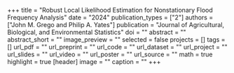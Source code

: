 +++ 
title = "Robust Local Likelihood Estimation for Nonstationary Flood Frequency Analysis" 
date = "2024" 
publication_types = ["2"] 
authors = ["John M. Grego and Philip A. Yates"] 
publication = "Journal of Agricultural, Biological, and Environmental Statistics" 
doi = "" 
abstract = "" 
abstract_short = "" 
image_preview = "" 
selected = false 
projects = [] 
tags = [] 
url_pdf = "" 
url_preprint = "" 
url_code = "" 
url_dataset = "" 
url_project = "" 
url_slides = "" 
url_video = "" 
url_poster = "" 
url_source = "" 
math = true 
highlight = true [header] 
image = "" 
caption = "" 
+++
